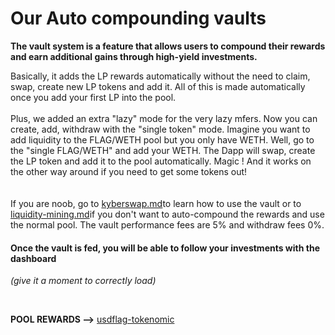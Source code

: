 # Our Auto compounding vaults

**The vault system is a feature that allows users to compound their rewards and earn additional gains through high-yield investments.**&#x20;

Basically, it adds the LP rewards automatically without the need to claim, swap, create new LP tokens and add it. All of this is made automatically once you add your first LP into the pool. \
\
Plus, we added an extra "lazy" mode for the very lazy mfers. Now you can create, add, withdraw with the "single token" mode. Imagine you want to add liquidity to the FLAG/WETH pool but you only have WETH. Well, go to the "single FLAG/WETH" and add your WETH. The Dapp will swap, create the LP token and add it to the pool automatically. Magic ! And it works on the other way around if you need to get some tokens out!\
\
\
If you are noob, go to [kyberswap.md](kyberswap.md "mention")to learn how to use the vault or to [liquidity-mining.md](../liquidity-mining.md "mention")if you don't want to auto-compound the rewards and use the normal pool. The vault performance fees are 5% and withdraw fees 0%.

#### Once the vault is fed, you will be able to follow your investments with the dashboard&#x20;

_(give it a moment to correctly load)_

<figure><img src="../../.gitbook/assets/spaces_2Suu8ZTA6Ko6FZMyweRB_uploads_git-blob-e17e69b81e4e99e40cbbaba1830eb5ab5ea4ad18_Capture d’écran 2023-01-21 à 21.24.26.png" alt=""><figcaption></figcaption></figure>



**POOL REWARDS -->** [usdflag-tokenomic](../usdflag-tokenomic/ "mention")
